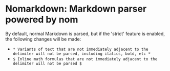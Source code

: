 # Nomarkdown: Markdown parser powered by nom

By default, normal Markdown is parsed, but if the 'strict' feature is enabled, the following changes will be made:

- `* Variants of text that are not immediately adjacent to the delimiter will not be parsed, including italics, bold, etc *`
- `$ Inline math formulas that are not immediately adjacent to the delimiter will not be parsed $`

